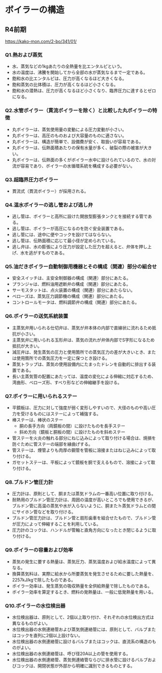 # ボイラーの構造

## R4前期

<https://kako-mon.com/2-bo/341/01/>

### Q1.熱および蒸気

- 水、蒸気などの1kgあたりの全熱量を比エンタルピという。
- 水の温度は、沸騰を開始してから全部の水が蒸気なるまで一定である。
- 飽和水の比エンタルピは、圧力が高くなるほど大きくなる。
- 飽和蒸気の比体積は、圧力が高くなるほど小さくなる。
- 飽和水の潜熱は、圧力が高くなるほど小さくなり、臨界圧力に達するとゼロになる。

### Q2.水管ボイラー（貫流ボイラーを除く）と比較した丸ボイラーの特徴

- 丸ボイラーは、蒸気使用量の変動による圧力変動が小さい。
- 丸ボイラーは、高圧のものおよび大容量のものに適さない。
- 丸ボイラーは、構造が簡単で、設備費が安く、取扱いが容易である。
- 丸ボイラーは、伝熱面積あたりの保有水量が多く、破裂の際の被害が大きい。
- 丸ボイラーは、伝熱面の多くがボイラー水中に設けられているので、水の対流が容易であり、ボイラーの水循環系統を構成する必要がない。

### Q3.超臨界圧力ボイラー

- 貫流式（貫流ボイラー）が採用される。

### Q4.温水ボイラーの逃し管および逃し弁

- 逃し管は、ボイラーと高所に設けた開放型膨張タンクとを接続する管である。
- 逃し管は、ボイラーが高圧になるのを防ぐ安全装置である。
- 逃し管には、途中に便やコックを設けてはならない。
- 逃し管は、伝熱面積に応じて最小径が定められている。
- 逃し弁は、水の膨張により圧力が設定した圧力を超えると、弁体を押し上げ、水を逃がすものである。

### Q5.油だきボイラー自動制御用機器とその構成（関連）部分の組合せ

- 安全スイッチは、主安全制御器の構成（関連）部分にあたる。
- プランジャは、燃料油用遮断弁の構成（関連）部分にあたる。
- サーモスタットは、点火装置の構成（関連）部分にあたらない。
- ベローズは、蒸気圧力調節機の構成（関連）部分にあたる。
- コントロールモータは、燃料調節弁の構成（関連）部分にあたる。

### Q6.ボイラーの送気系統装置

- 主蒸気弁用いられる仕切弁は、蒸気が弁本体の内部で直線状に流れるため抵抗が小さい。
- 主蒸気弁に用いられる玉形弁は、蒸気の流れが弁体内部でS字形になるため抵抗が大きい。
- 減圧弁は、発生蒸気の圧力と使用箇所での蒸気圧力の差が大きいとき、または使用箇所での蒸気圧力を一定に保つとき設ける。
- 蒸気トラップは、蒸気の使用設備内にたまったドレンを自動的に排出する装置である。
- 長い主蒸気管の配置にあたっては、温度の変化による伸縮に対応するため、湾曲形、ベローズ形、すべり形などの伸縮継手を設ける。

### Q7.ボイラーに用いられるステー

- 平鏡板は、圧力に対して強度が弱く変形しやすいので、大径のものや高い圧力を受けるものにはステーによって補強する。
- 棒ステーは、棒状のステー
  - 胴の長手方向（両鏡板の間）に設けたものを長手ステー
  - 斜め方向（鏡板と胴板の間）に設けたものを斜めステー
- 管ステーを火炎の触れる部分にねじ込みによって取り付ける場合は、焼損を防ぐために管ステーの端部を縁曲げする。
- 管ステーは、煙管よりも肉厚の鋼管を管板に溶接またはねじ込みによって取り付ける。
- ガセットステーは、平板によって鏡板を胴で支えるもので、溶接によって取り付ける。

### Q8.ブルドン管圧力計

- 圧力計は、原則として、胴または蒸気ドラムの一番高い位置に取り付ける。
- 耐熱用のブルドン管圧力計は、周囲の温度が高いところでも使用できるが、ブルドン管に高温の蒸気や水が入らないように、胴またｈ蒸気ドラムとの間にサイホン管などを取り付ける。
- ブルドン管圧力計は、ブルドン管と扇形歯車を組合せたもので、ブルドン管が圧力によって伸縮することを利用している。
- 圧力計のコックは、ハンドルが管軸と直角方向になったとき閉じるように取り付ける。

### Q9.ボイラーの容量および効率

- 蒸気の発生に要する熱量は、蒸気圧力、蒸気温度および給水温度によって異なる。
- 換算蒸気料は、実際に給水から所要蒸気を発生させるために要した熱量を、2257kJ/kgで除したものである。
- ボイラー効率は、発生蒸気の吸収熱量を全供給熱量で除したものである。
- ボイラー効率を算定するとき、燃料の発熱量は、一般に低発熱量を用いる。

### Q10.ボイラーの水位検出器

- 水位検出器は、原則として、2個以上取り付け、それぞれの水位検出方式は異なるものがよい。
- 水位検出器の水側連絡管および蒸気側連絡管には、原則として、バルブまたはコックを直列に2個以上設けない。
- 水位検出器の水側連絡管に設けるバルブまたはコックは、直流系の構造のものがよい。
- 水位検出器の水側連絡管は、呼び径20A以上の管を使用する。
- 水位検出器の水側連絡管、蒸気側連絡管ならびに排水管に設けるバルブおよびコックは、開閉状態が外部から明確に識別できるものとする。
